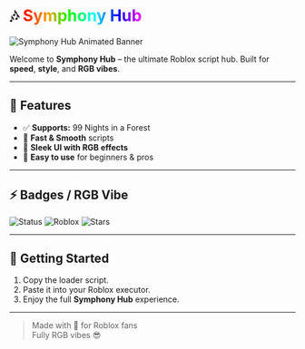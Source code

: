 # 🎶 <span style="background:linear-gradient(90deg, #ff0000, #ff9900, #00ff00, #00ffff, #0000ff, #ff00ff);-webkit-background-clip:text;color:transparent;">Symphony Hub</span>

![Symphony Hub Animated Banner](https://your-animated-gif-link.com/banner.gif)

Welcome to **Symphony Hub** – the ultimate Roblox script hub. Built for **speed**, **style**, and **RGB vibes**.  

---

## 🌈 Features
- ✅ **Supports:** 99 Nights in a Forest
- 🚀 **Fast & Smooth** scripts
- 🎨 **Sleek UI with RGB effects**
- 🔧 **Easy to use** for beginners & pros

---

## ⚡ Badges / RGB Vibe
![Status](https://img.shields.io/badge/Status-Active-brightgreen?style=for-the-badge&logo=appveyor)
![Roblox](https://img.shields.io/badge/Platform-Roblox-red?style=for-the-badge&logo=roblox)
![Stars](https://img.shields.io/badge/Stellar-RGB-blue?style=for-the-badge&logo=github)

---

## 🚀 Getting Started
1. Copy the loader script.
2. Paste it into your Roblox executor.
3. Enjoy the full **Symphony Hub** experience.

---

> Made with 💜 for Roblox fans  
> Fully RGB vibes 😎

